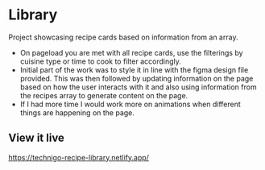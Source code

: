 # Library

Project showcasing recipe cards based on information from an array.

- On pageload you are met with all recipe cards, use the filterings by cuisine type or time to cook to filter accordingly.
- Initial part of the work was to style it in line with the figma design file provided. This was then followed by updating information on the page based on how the user interacts with it and also using information from the recipes array to generate content on the page.
- If I had more time I would work more on animations when different things are happening on the page.

## View it live
https://technigo-recipe-library.netlify.app/
